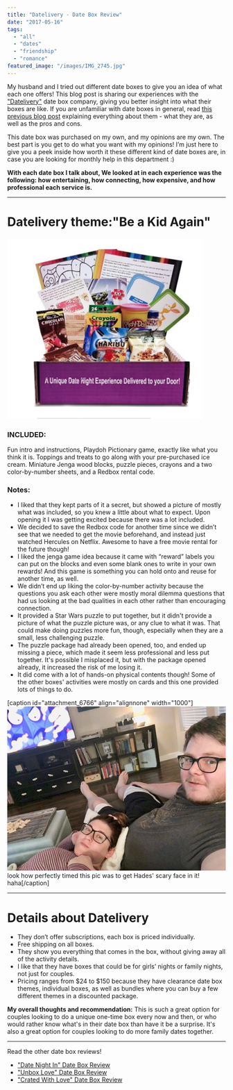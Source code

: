 ```yaml
---
title: "Datelivery - Date Box Review"
date: "2017-05-16"
tags:
  - "all"
  - "dates"
  - "friendship"
  - "romance"
featured_image: "/images/IMG_2745.jpg"
---
```


My husband and I tried out different date boxes to give you an idea of what each one offers! This blog post is sharing our experiences with the ["Datelivery"](https://www.datelivery.com/date-night-boxes/) date box company, giving you better insight into what their boxes are like. If you are unfamiliar with date boxes in general, read [this previous blog post](https://freshlymarried.com/what-you-should-know-about-date-boxes/) explaining everything about them - what they are, as well as the pros and cons.

This date box was purchased on my own, and my opinions are my own. The best part is you get to do what you want with my opinions! I’m just here to give you a peek inside how worth it these different kind of date boxes are, in case you are looking for monthly help in this department :)

**With each date box I talk about, We looked at in each experience was the following: how entertaining, how connecting, how expensive, and how professional each service is.**

* * *

# Datelivery theme:"Be a Kid Again"

### ![date night boxes, date boxes, datelivery date boxes, datelivery, datelivery review, date box review, are date boxes worth it, are date boxes fun, date boxes for couples, creative dates for couples, creative date night boxes for couples, best date boxes, date box recommendations, newlyweds, newlywed life, creative date ideas](/images/Screen-Shot-2017-05-16-at-12.57.57-PM.png)

### **INCLUDED:**

Fun intro and instructions, Playdoh Pictionary game, exactly like what you think it is. Toppings and treats to go along with your pre-purchased ice cream. Miniature Jenga wood blocks, puzzle pieces, crayons and a two color-by-number sheets, and a Redbox rental code.

### **Notes:**

- I liked that they kept parts of it a secret, but showed a picture of mostly what was included, so you knew a little about what to expect. Upon opening it I was getting excited because there was a lot included.
- We decided to save the Redbox code for another time since we didn’t see that we needed to get the movie beforehand, and instead just watched Hercules on Netflix. Awesome to have a free movie rental for the future though!
- I liked the jenga game idea because it came with “reward” labels you can put on the blocks and even some blank ones to write in your own rewards! And this game is something you can hold onto and reuse for another time, as well.
- We didn’t end up liking the color-by-number activity because the questions you ask each other were mostly moral dilemma questions that had us looking at the bad qualities in each other rather than encouraging connection.
- It provided a Star Wars puzzle to put together, but it didn't provide a picture of what the puzzle picture was, or any clue to what it was. That could make doing puzzles more fun, though, especially when they are a small, less challenging puzzle.
- The puzzle package had already been opened, too, and ended up missing a piece, which made it seem less professional and less put together. It's possible I misplaced it, but with the package opened already, it increased the risk of me losing it.
- It did come with a lot of hands-on physical contents though! Some of the other boxes' activities were mostly on cards and this one provided lots of things to do.

\[caption id="attachment\_6766" align="alignnone" width="1000"\]![date night boxes, date boxes, datelivery date boxes, datelivery, datelivery review, date box review, are date boxes worth it, are date boxes fun, date boxes for couples, creative dates for couples, creative date night boxes for couples, best date boxes, date box recommendations, newlyweds, newlywed life, creative date ideas](/images/IMG_1727.jpg) look how perfectly timed this pic was to get Hades' scary face in it! haha\[/caption\]

* * *

# Details about Datelivery

- They don’t offer subscriptions, each box is priced individually.
- Free shipping on all boxes.
- They show you everything that comes in the box, without giving away all of the activity details.
- I like that they have boxes that could be for girls’ nights or family nights, not just for couples.
- Pricing ranges from $24 to $150 because they have clearance date box themes, individual boxes, as well as bundles where you can buy a few different themes in a discounted package.

**My overall thoughts and recommendation:** This is such a great option for couples looking to do a unique one-time box every now and then, or who would rather know what's in their date box than have it be a surprise. It's also a great option for couples looking to do more family dates together.

* * *

Read the other date box reviews!

- ["Date Night In" Date Box Review](https://freshlymarried.com/date-night-in-date-box-review/)
- ["Unbox Love" Date Box Review](https://freshlymarried.com/unbox-love-date-box-review/)
- ["Crated With Love" Date Box Review](https://freshlymarried.com/crated-with-love-date-box-review/)
